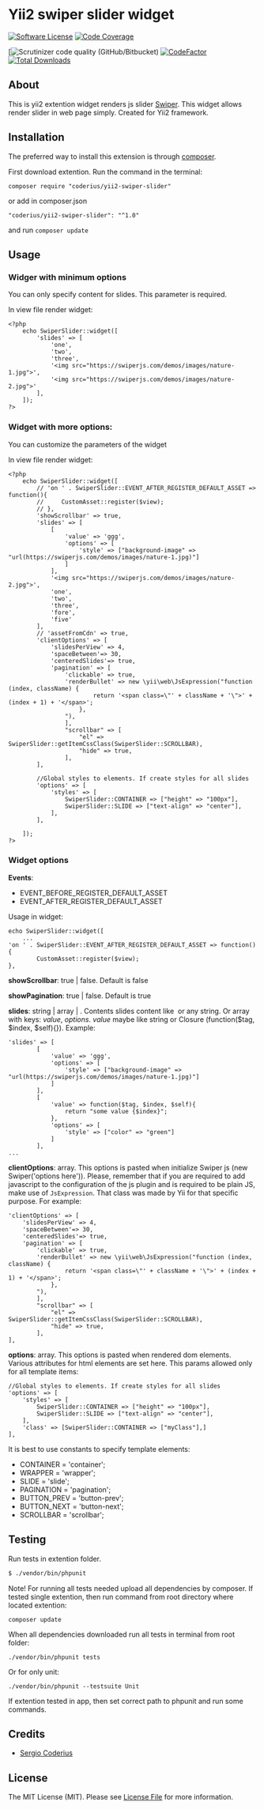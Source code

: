 # Yii2 swiper slider widget
[![Software License](https://img.shields.io/github/license/coderius/yii2-swiper-slider)](LICENSE.md)
[![Code Coverage](https://scrutinizer-ci.com/g/coderius/yii2-swiper-slider/badges/coverage.png?b=master)](https://scrutinizer-ci.com/g/coderius/yii2-swiper-slider/?branch=master)
<!-- [![Scrutinizer Code Quality](https://scrutinizer-ci.com/g/coderius/yii2-swiper-slider/badges/quality-score.png?b=master)](https://scrutinizer-ci.com/g/coderius/yii2-swiper-slider/?branch=master) -->
[![Scrutinizer code quality (GitHub/Bitbucket)](https://img.shields.io/scrutinizer/quality/g/coderius/yii2-swiper-slider)
[![CodeFactor](https://www.codefactor.io/repository/github/coderius/yii2-swiper-slider/badge)](https://www.codefactor.io/repository/github/coderius/yii2-swiper-slider)
[![Total Downloads](https://img.shields.io/packagist/dt/coderius/yii2-swiper-slider.svg?style=flat-square)](https://packagist.org/packages/coderius/yii2-swiper-slider)


## About
This is yii2 extention widget renders js slider [Swiper](https://github.com/nolimits4web/swiper).
This widget allows render slider in web page simply. Created for Yii2 framework.

## Installation

The preferred way to install this extension is through [composer](http://getcomposer.org/download/).

First download extention. Run the command in the terminal:
```
composer require "coderius/yii2-swiper-slider"
```

or add in composer.json
```
"coderius/yii2-swiper-slider": "^1.0"
```
and run `composer update`

## Usage

### Widger with minimum options

You can only specify content for slides. This parameter is required.

In view file render widget:
```
<?php
    echo SwiperSlider::widget([
        'slides' => [
            'one',
            'two',
            'three',
            '<img src="https://swiperjs.com/demos/images/nature-1.jpg">',
            '<img src="https://swiperjs.com/demos/images/nature-2.jpg">'
        ],
    ]);
?>
```
### Widget with more options:

You can customize the parameters of the widget

In view file render widget:
```
<?php
    echo SwiperSlider::widget([
        // 'on ' . SwiperSlider::EVENT_AFTER_REGISTER_DEFAULT_ASSET => function(){
        //     CustomAsset::register($view);
        // },
        'showScrollbar' => true,
        'slides' => [
            [
                'value' => 'ggg',
                'options' => [
                    'style' => ["background-image" => "url(https://swiperjs.com/demos/images/nature-1.jpg)"]
                ]
            ],
            '<img src="https://swiperjs.com/demos/images/nature-2.jpg">',
            'one',
            'two',
            'three',
            'fore',
            'five'
        ],
        // 'assetFromCdn' => true,
        'clientOptions' => [
            'slidesPerView' => 4,
            'spaceBetween'=> 30,
            'centeredSlides'=> true,
            'pagination' => [
                'clickable' => true,
                'renderBullet' => new \yii\web\JsExpression("function (index, className) {
                        return '<span class=\"' + className + '\">' + (index + 1) + '</span>';
                    },
                "),
                ],
                "scrollbar" => [
                    "el" => SwiperSlider::getItemCssClass(SwiperSlider::SCROLLBAR),
                    "hide" => true,
                ],
        ],

        //Global styles to elements. If create styles for all slides
        'options' => [
            'styles' => [
                SwiperSlider::CONTAINER => ["height" => "100px"],
                SwiperSlider::SLIDE => ["text-align" => "center"],
            ],
        ],
            
    ]);
?>
```

### Widget options

__Events__:
* EVENT_BEFORE_REGISTER_DEFAULT_ASSET
* EVENT_AFTER_REGISTER_DEFAULT_ASSET

Usage in widget:
```
echo SwiperSlider::widget([
    ...
'on ' . SwiperSlider::EVENT_AFTER_REGISTER_DEFAULT_ASSET => function(){
        CustomAsset::register($view);
},
```
__showScrollbar__: true | false. Default is false

__showPagination__: true | false. Default is true

__slides__: string | array | . Contents slides content like <img> or any string. Or array with keys: *value*, *options*. *value* maybe like 
string or Closure (function($tag, $index, $self){}). Example:
```
'slides' => [
        [
            'value' => 'ggg',
            'options' => [
                'style' => ["background-image" => "url(https://swiperjs.com/demos/images/nature-1.jpg)"]
            ]
        ],
        [
            'value' => function($tag, $index, $self){
                return "some value {$index}";
            },
            'options' => [
                'style' => ["color" => "green"]
            ]
        ],
...
```
__clientOptions__: array. This options is pasted when initialize Swiper js (new Swiper('options here')).
Please, remember that if you are required to add javascript to the configuration of the js plugin and is required to be 
plain JS, make use of `JsExpression`. That class was made by Yii for that specific purpose. For example:
```
'clientOptions' => [
    'slidesPerView' => 4,
    'spaceBetween'=> 30,
    'centeredSlides'=> true,
    'pagination' => [
        'clickable' => true,
        'renderBullet' => new \yii\web\JsExpression("function (index, className) {
                return '<span class=\"' + className + '\">' + (index + 1) + '</span>';
            },
        "),
        ],
        "scrollbar" => [
            "el" => SwiperSlider::getItemCssClass(SwiperSlider::SCROLLBAR),
            "hide" => true,
        ],
],
```
__options__: array. This options is pasted when rendered dom elements. Various attributes for html elements are set here.
This params allowed only for all template items:
```
//Global styles to elements. If create styles for all slides
'options' => [
    'styles' => [
        SwiperSlider::CONTAINER => ["height" => "100px"],
        SwiperSlider::SLIDE => ["text-align" => "center"],
    ],
    'class' => [SwiperSlider::CONTAINER => ["myClass"],]
],

```

It is best to use constants to specify template elements:
* CONTAINER = 'container';
* WRAPPER = 'wrapper';
* SLIDE = 'slide';
* PAGINATION = 'pagination';
* BUTTON_PREV = 'button-prev';
* BUTTON_NEXT = 'button-next';
* SCROLLBAR = 'scrollbar';

## Testing

Run tests in extention folder.

```bash
$ ./vendor/bin/phpunit
```

Note! 
For running all tests needed upload all dependencies by composer. If tested single extention, then run command from root directory where located extention:
```
composer update
```

When all dependencies downloaded run all tests in terminal from root folder:
```
./vendor/bin/phpunit tests
```
Or for only unit:
```
./vendor/bin/phpunit --testsuite Unit
```

If extention tested in app, then set correct path to phpunit and run some commands.

## Credits

- [Sergio Coderius](https://github.com/coderius)

## License

The MIT License (MIT). Please see [License File](LICENSE.md) for more information.